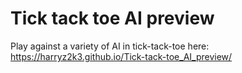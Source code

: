 # Tick tack toe AI preview
Play against a variety of AI in tick-tack-toe here:
https://harryz2k3.github.io/Tick-tack-toe_AI_preview/
